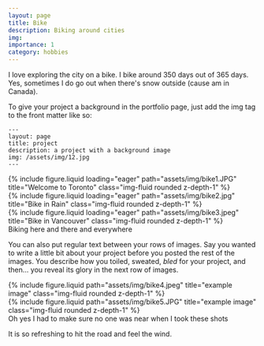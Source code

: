 ```yaml
---
layout: page
title: Bike
description: Biking around cities
img:
importance: 1
category: hobbies
---
```


I love exploring the city on a bike. I bike around 350 days out of 365 days. 
Yes, sometimes I do go out when there's snow outside (cause am in Canada). 

To give your project a background in the portfolio page, just add the img tag to the front matter like so:

    ---
    layout: page
    title: project
    description: a project with a background image
    img: /assets/img/12.jpg
    ---

<div class="row">
    <div class="col-sm mt-3 mt-md-0">
        {% include figure.liquid loading="eager" path="assets/img/bike1.JPG" title="Welcome to Toronto" class="img-fluid rounded z-depth-1" %}
    </div>
    <div class="col-sm mt-3 mt-md-0">
        {% include figure.liquid loading="eager" path="assets/img/bike2.jpg" title="Bike in Rain" class="img-fluid rounded z-depth-1" %}
    </div>
    <div class="col-sm mt-3 mt-md-0">
        {% include figure.liquid loading="eager" path="assets/img/bike3.jpeg" title="Bike in Vancouver" class="img-fluid rounded z-depth-1" %}
    </div>
</div>
<div class="caption">
    Biking here and there and everywhere
</div>

You can also put regular text between your rows of images.
Say you wanted to write a little bit about your project before you posted the rest of the images.
You describe how you toiled, sweated, _bled_ for your project, and then... you reveal its glory in the next row of images.

<div class="row justify-content-sm-center">
    <div class="col-sm-8 mt-3 mt-md-0">
        {% include figure.liquid path="assets/img/bike4.jpeg" title="example image" class="img-fluid rounded z-depth-1" %}
    </div>
    <div class="col-sm-4 mt-3 mt-md-0">
        {% include figure.liquid path="assets/img/bike5.JPG" title="example image" class="img-fluid rounded z-depth-1" %}
    </div>
</div>
<div class="caption">
    Oh yes I had to make sure no one was near when I took these shots
</div>

It is so refreshing to hit the road and feel the wind. 
